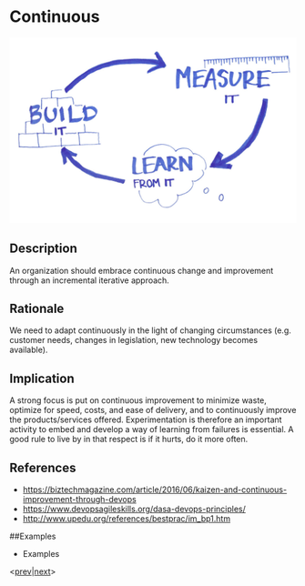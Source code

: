# Continuous
![continuous](../../images/continuous.jpg)

## Description
An organization should embrace continuous change and improvement through an incremental iterative approach.

## Rationale
We need to adapt continuously in the light of changing circumstances (e.g. customer needs, changes in legislation, new technology becomes available).

## Implication
A strong focus is put on continuous improvement to minimize waste, optimize for speed, costs, and ease of delivery, and to continuously improve the products/services offered. Experimentation is therefore an important activity to embed and develop a way of learning from failures is essential. A good rule to live by in that respect is if it hurts, do it more often.

## References
* https://biztechmagazine.com/article/2016/06/kaizen-and-continuous-improvement-through-devops
* https://www.devopsagileskills.org/dasa-devops-principles/
* http://www.upedu.org/references/bestprac/im_bp1.htm

##Examples
* Examples

<[prev](culture.md)|[next](automated.md)>
